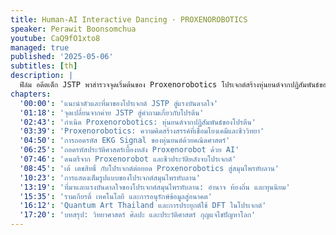 ```yaml
---
title: Human-AI Interactive Dancing · PROXENOROBOTICS
speaker: Perawit Boonsomchua
youtube: CaQ9fO1xto8
managed: true
published: '2025-05-06'
subtitles: [th]
description: |
  ฟิล์ม อดีตเด็ก JSTP พาสำรวจจุดเริ่มต้นของ Proxenorobotics โปรเจกต์สร้างหุ่นยนต์จากปฏิสัมพันธ์ของโปรตีน  โดยเชื่อมโยงความสัมพันธ์ระหว่างวิทยาศาสตร์ ศิลปะ และปรัชญา ผ่านมุมมองที่ไม่เหมือนใคร  ฟิล์มจะพาคุณไปพบกับแรงบันดาลใจจากค่าย JSTP ที่จุดประกายความคิดสร้างสรรค์  รวมถึงการนำ concept ทางชีววิทยาและคณิตศาสตร์มาผสมผสานกันอย่างลงตัว  และการใช้ AI ในการถอดรหัสประวัติศาสตร์เบื้องหลังหุ่นยนต์  มาร่วมค้นหาความเชื่อมโยงอันน่าสนใจระหว่างศาสตร์ต่างๆ และความเป็นไปได้ใหม่ๆ ในโลกของวิทยาศาสตร์และเทคโนโลยีไปพร้อมกัน
chapters:
  '00:00': 'แนะนำตัวและที่มาของโปรเจกต์ JSTP สู่แรงบันดาลใจ'
  '01:18': 'จุดเปลี่ยนจากค่าย JSTP สู่คำถามเกี่ยวกับโปรตีน'
  '02:43': 'กำเนิด Proxenorobotics: หุ่นยนต์จากปฏิสัมพันธ์ของโปรตีน'
  '03:39': 'Proxenorobotics: ความคิดสร้างสรรค์ที่เชื่อมโยงเคมีและชีววิทยา'
  '04:50': 'การถอดรหัส EKG Signal ของหุ่นยนต์ด้วยคณิตศาสตร์'
  '06:25': 'ถอดรหัสประวัติศาสตร์เบื้องหลัง Proxenorobot ด้วย AI'
  '07:46': 'ดนตรีจาก Proxenorobot และชีวประวัติหลังจบโปรเจกต์'
  '08:45': 'เต้ เตชสิทธิ์ กับโปรเจกต์ต่อยอด Proxenorobotics สู่สมุนไพรทับลาน'
  '10:23': 'การแสดงเต็มรูปแบบของโปรเจกต์สมุนไพรทับลาน'
  '13:19': 'ที่มาและแรงบันดาลใจของโปรเจกต์สมุนไพรทับลาน: อำนาจ ท้องถิ่น และทุนนิยม'
  '15:35': 'รามเกียรติ์ เทคโนโลยี และการอนุรักษ์ข้อมูลสู่อนาคต'
  '16:12': 'Quantum Art Thailand และการประยุกต์ใช้ DFT ในโปรเจกต์'
  '17:20': 'บทสรุป: วิทยาศาสตร์ ศิลปะ และประวัติศาสตร์ กุญแจไขปัญหาโลก'
---
```

